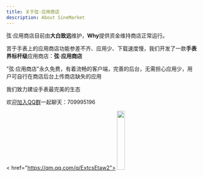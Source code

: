 ```yaml
---
title: 关于弦·应用商店
description: About SineMarket
---
```

弦·应用商店目前由**大白致远**维护，**Why**提供资金维持商店正常运行。

苦于手表上的应用商店功能参差不齐、应用少、下载速度慢，我们开发了一款**手表界标杆级**应用商店：**弦·应用商店**

"弦·应用商店"永久免费，有着流畅的客户端，完善的后台，无需担心应用少，用户可自行在商店后台上传商店缺失的应用

我们致力建设手表最完美的生态

欢迎[加入QQ群](https://qm.qq.com/q/ExtcsEtaw2)一起聊天：709995196

< href="https://qm.qq.com/q/ExtcsEtaw2">
    <img src="https://pic2.ziyuan.wang/user/tanxifei/2025/04/CH0157_spr_01_0.6289665077209632~2 _1__c2f6f08d24b12.png" width="20%" />
</a>



